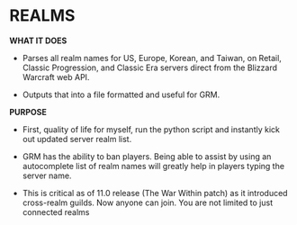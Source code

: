 # REALMS

**WHAT IT DOES**

* Parses all realm names for US, Europe, Korean, and Taiwan, on Retail, Classic Progression, and Classic Era servers direct from the Blizzard Warcraft web API.

* Outputs that into a file formatted and useful for GRM.

**PURPOSE**

* First, quality of life for myself, run the python script and instantly kick out updated server realm list.

* GRM has the ability to ban players. Being able to assist by using an autocomplete list of realm names will greatly help in players typing the server name.

* This is critical as of 11.0 release (The War Within patch) as it introduced cross-realm guilds. Now anyone can join.  You are not limited to just connected realms
